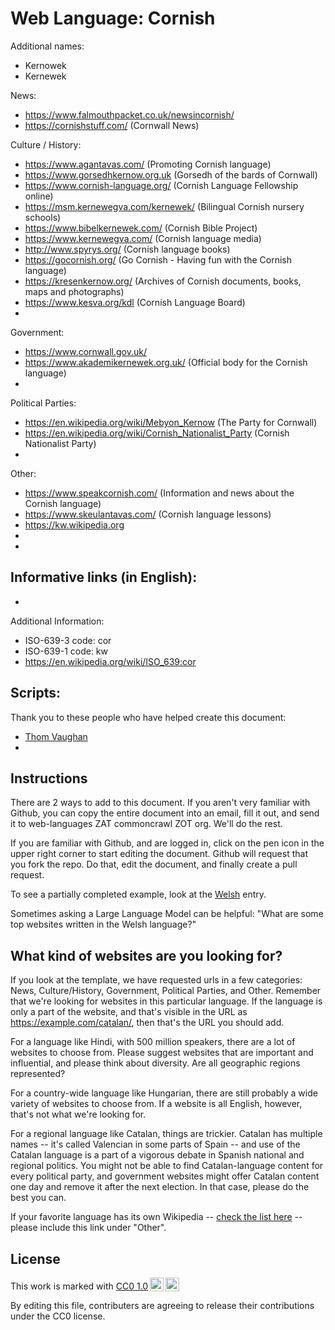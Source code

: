# Web Language: Cornish

Additional names:
- Kernowek
- Kernewek

News:
- https://www.falmouthpacket.co.uk/newsincornish/
- https://cornishstuff.com/ (Cornwall News)

Culture / History:
- https://www.agantavas.com/ (Promoting Cornish language)
- https://www.gorsedhkernow.org.uk (Gorsedh of the bards of Cornwall)
- https://www.cornish-language.org/ (Cornish Language Fellowship online)
- https://msm.kernewegva.com/kernewek/ (Bilingual Cornish nursery schools)
- https://www.bibelkernewek.com/ (Cornish Bible Project)
- https://www.kernewegva.com/ (Cornish language media)
- http://www.spyrys.org/ (Cornish language books)
- https://gocornish.org/ (Go Cornish - Having fun with the Cornish language)
- https://kresenkernow.org/ (Archives of Cornish documents, books, maps and photographs)
- https://www.kesva.org/kdl (Cornish Language Board)
- 

Government:
- https://www.cornwall.gov.uk/
- https://www.akademikernewek.org.uk/ (Official body for the Cornish language)
- 

Political Parties:
- https://en.wikipedia.org/wiki/Mebyon_Kernow (The Party for Cornwall)
- https://en.wikipedia.org/wiki/Cornish_Nationalist_Party (Cornish Nationalist Party)
- 

Other:
- https://www.speakcornish.com/ (Information and news about the Cornish language)
- https://www.skeulantavas.com/ (Cornish language lessons)
- https://kw.wikipedia.org
- 
- 

Informative links (in English):
- 
- 

Additional Information:
- ISO-639-3 code: cor
- ISO-639-1 code: kw
- https://en.wikipedia.org/wiki/ISO_639:cor


Scripts:
- 

Thank you to these people who have helped create this document:
- [Thom Vaughan](https://github.com/thunderpoot)
- 

## Instructions

There are 2 ways to add to this document. If you aren't very familiar
with Github, you can copy the entire document into an email, fill it
out, and send it to web-languages ZAT commoncrawl ZOT org. We'll do the rest.

If you are familiar with Github, and are logged in, click on the pen
icon in the upper right corner to start editing the document.
Github will request that you fork the repo. Do that, edit the
document, and finally create a pull request.

To see a partially completed example, look at the
[Welsh](../living/welsh.md) entry.

Sometimes asking a Large Language Model can be helpful: "What are some
top websites written in the Welsh language?"

## What kind of websites are you looking for?

If you look at the template, we have requested urls in a few
categories: News, Culture/History, Government, Political Parties, and
Other. Remember that we're looking for websites in this particular
language. If the language is only a part of the website, and that's
visible in the URL as https://example.com/catalan/, then that's the
URL you should add.

For a language like Hindi, with 500 million speakers, there are a lot
of websites to choose from. Please suggest websites that are important
and influential, and please think about diversity. Are all geographic
regions represented?

For a country-wide language like Hungarian, there are still probably a
wide variety of websites to choose from. If a website is all English,
however, that's not what we're looking for.

For a regional language like Catalan, things are trickier. Catalan has
multiple names -- it's called Valencian in some parts of Spain -- and
use of the Catalan language is a part of a vigorous debate in Spanish
national and regional politics. You might not be able to find
Catalan-language content for every political party, and government
websites might offer Catalan content one day and remove it after
the next election. In that case, please do the best you can.

If your favorite language has its own Wikipedia -- [check the list here](https://en.wikipedia.org/wiki/List_of_Wikipedias) --
please include this link under "Other".

## License

<p xmlns:cc="http://creativecommons.org/ns#" >This work is marked with <a href="https://creativecommons.org/publicdomain/zero/1.0/?ref=chooser-v1" target="_blank" rel="license noopener noreferrer" style="display:inline-block;">CC0 1.0<img style="height:22px!important;margin-left:3px;vertical-align:text-bottom;" src="https://mirrors.creativecommons.org/presskit/icons/cc.svg?ref=chooser-v1" alt=""><img style="height:22px!important;margin-left:3px;vertical-align:text-bottom;" src="https://mirrors.creativecommons.org/presskit/icons/zero.svg?ref=chooser-v1" alt=""></a></p>

By editing this file, contributers are agreeing to release their contributions under the CC0 license.
